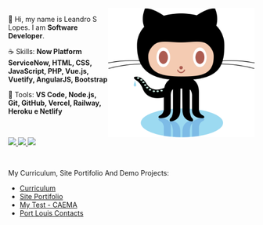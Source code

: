 <img src="octocat.svg" min-width="300px" max-width="300px" width="300px" align="right" alt="logo github">

<p align="left"> 
 🖖 Hi, my name is Leandro S Lopes. I am <strong>Software Developer</strong>.
</p>

<p align="left">
  ☕ Skills: <strong>Now Platform ServiceNow, HTML, CSS, JavaScript, PHP, Vue.js, Vuetify, AngularJS, Bootstrap</strong>
</p>

<p align="left">
  💼 Tools: <strong>VS Code, Node.js, Git, GitHub, Vercel, Railway, Heroku e Netlify</strong>
</p>

<br />

<p align="left">
  <a href="https://www.linkedin.com/in/programmer-leandrolopes" target="_blank" rel="noopener noreferrer" alt="Linkedin">
    <img src="https://img.shields.io/badge/-Linkedin-0e76a8?style=for-the-badge&logo=Linkedin&logoColor=FFFFFF& link=https://www.linkedin.com/in/programmer-leandrolopes/"
    />
  </a>

  <a href="https://github.com/leandroslopes" target="_blank" rel="noopener noreferrer" alt="GitHub">
    <img src="https://img.shields.io/badge/-GitHub-333?style=for-the-badge&logo=GitHub&logoColor=FFFFFF&link=https://github.com/leandroslopes" />
  </a>
  
  <a href="https://nowlearning.servicenow.com/lxp?id=nl_public&user=leandroslopes" target="_blank" rel="noopener noreferrer" alt="ServiceNow Profile - Now Creators">
    <img src="https://img.shields.io/badge/-ServiceNow-B4D3C6?style=for-the-badge&logo=ServiceNow&logoColor=FFFFFF&link=https://nowlearning.servicenow.com/lxp?id=nl_public&user=leandroslopes" />
  </a>
</p> </br>

<p align="left">My Curriculum, Site Portifolio And Demo Projects:</p>

<p align="left">
 <ul>
  <li><a href="https://github.com/leandroslopes/curriculo" target="_blank" rel="noopener noreferrer" alt="Curriculum">Curriculum</a></li>
  <li><a href="https://leandroslopes.github.io/" target="_blank" rel="noopener noreferrer" alt="Site Portifolio">Site Portifolio</a></li>
  <li><a href="https://mytestcaema.netlify.app/#/" target="_blank" rel="noopener noreferrer" alt="My Test - CAEMA">My Test - CAEMA</a></li>
  <li><a href="https://leandroslopes.github.io/portlouis_contacts/" target="_blank" rel="noopener noreferrer" alt="Port Louis Contacts">Port Louis Contacts</a></li>
 </ul>
</p>
